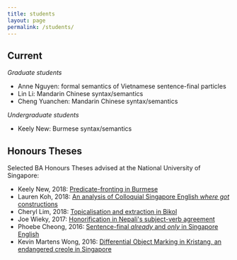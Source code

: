 ```yaml
---
title: students
layout: page
permalink: /students/
---
```


## Current

_Graduate students_
* Anne Nguyen: formal semantics of Vietnamese sentence-final particles
* Lin Li: Mandarin Chinese syntax/semantics
* Cheng Yuanchen: Mandarin Chinese syntax/semantics

_Undergraduate students_
* Keely New: Burmese syntax/semantics

## Honours Theses

Selected BA Honours Theses advised at the National University of Singapore:

* Keely New, 2018: [Predicate-fronting in Burmese](new2018.pdf)
* Lauren Koh, 2018: [An analysis of Colloquial Singapore English *where got* constructions](koh2018.pdf)
* Cheryl Lim, 2018: [Topicalisation and extraction in Bikol](lim2018.pdf)
* Joe Wieky, 2017: [Honorification in Nepali's subject-verb agreement](wieky2017.pdf)
* Phoebe Cheong, 2016: [Sentence-final *already* and *only* in Singapore English](cheong2016.pdf)
* Kevin Martens Wong, 2016: [Differential Object Marking in Kristang, an endangered creole in Singapore](wong2016.pdf)


